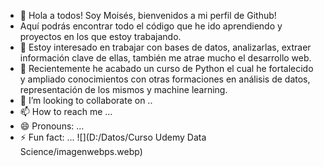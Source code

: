 - 👋 Hola a todos! Soy Moisés, bienvenidos a mi perfil de Github!
- Aquí podrás encontrar todo el código que he ido aprendiendo y proyectos en los que estoy trabajando.
- 👀 Estoy interesado en trabajar con bases de datos, analizarlas, extraer información clave de ellas, también me atrae mucho el desarrollo web.
- 🌱 Recientemente he acabado un curso de Python el cual he fortalecido y ampliado conocimientos con otras formaciones en análisis de datos, representación de los mismos y machine learning.
- 💞️ I’m looking to collaborate on ..
- 📫 How to reach me ...
- 😄 Pronouns: ...
- ⚡ Fun fact: ...
![](D:/Datos/Curso Udemy Data Science/imagenwebps.webp)
<!---
MiNSp4iN/MiNSp4iN is a ✨ special ✨ repository because its `README.md` (this file) appears on your GitHub profile.
You can click the Preview link to take a look at your changes.
--->

